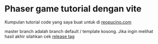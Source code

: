 # Phaser game tutorial dengan vite

Kumpulan tutorial code yang saya buat untuk di [reopucino.com](https://reopucino.com)

master branch adalah branch default / template kosong. Jika ingin melihat hasil akhir silahkan cek [release tag](https://github.com/reopucino/phaser-vite/releases)
